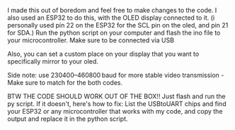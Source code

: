 I made this out of boredom and feel free to make changes to the code. I also used an ESP32 to do this, with the OLED display connected to it. (i personally used pin 22 on the ESP32 for the SCL pin on the oled, and pin 21 for SDA.) Run the python script on your computer and flash the ino file to your microcontroller.
Make sure to be connected via USB

Also, you can set a custom place on your display that you want to specifically mirror to your oled.

Side note: use 230400–460800 baud for more stable video transmission - Make sure to match for the both codes.

BTW THE CODE SHOULD WORK OUT OF THE BOX!! Just flash and run the py script. If it doesn't, here's how to fix:
List the USBtoUART chips and find your ESP32 or any microcontroller that works with my code, and copy the output and replace it in the python script.
